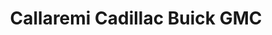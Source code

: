 ---
title: "Callaremi Cadillac Buick GMC"
url: /budd-lake/callaremi-cadillac-buick-gmc/
shop: car
---